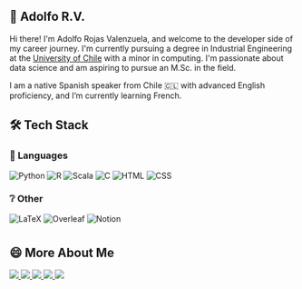 ## :space_invader: Adolfo R.V.

Hi there! I'm Adolfo Rojas Valenzuela, and welcome to the developer side of my career journey. I'm currently pursuing a degree in Industrial Engineering at the [University of Chile](https://www.uchile.cl/) with a minor in computing. I'm passionate about data science and am aspiring to pursue an M.Sc. in the field.

I am a native Spanish speaker from Chile 🇨🇱 with advanced English proficiency, and I’m currently learning French.

## 🛠 Tech Stack

### 🧰 Languages
![Python](https://img.shields.io/badge/python-3670A0?style=for-the-badge&logo=python&logoColor=ffdd54)
![R](https://img.shields.io/badge/r-%23276DC3.svg?style=for-the-badge&logo=r&logoColor=white)
![Scala](https://img.shields.io/badge/Scala-DC322F?style=for-the-badge&logo=scala&logoColor=white)
![C](https://img.shields.io/badge/c-%2300599C.svg?style=for-the-badge&logo=c&logoColor=white)
![HTML](https://img.shields.io/badge/HTML5-E34F26?style=for-the-badge&logo=html5&logoColor=white)
![CSS](https://img.shields.io/badge/CSS3-1572B6?style=for-the-badge&logo=css3&logoColor=white)

<!--
## 🤖 Data Science and Machine Learning Frameworks
![Matplotlib](https://img.shields.io/badge/Matplotlib-%23ffffff.svg?style=for-the-badge&logo=Matplotlib&logoColor=black)
![NumPy](https://img.shields.io/badge/numpy-%23013243.svg?style=for-the-badge&logo=numpy&logoColor=white)
![Pandas](https://img.shields.io/badge/pandas-%23150458.svg?style=for-the-badge&logo=pandas&logoColor=white)
![Plotly](https://img.shields.io/badge/Plotly-%233F4F75.svg?style=for-the-badge&logo=plotly&logoColor=white)
![PyTorch](https://img.shields.io/badge/PyTorch-EE4C2C?style=for-the-badge&logo=pytorch&logoColor=white)
![scikit-learn](https://img.shields.io/badge/scikit--learn-%23F7931E.svg?style=for-the-badge&logo=scikit-learn&logoColor=white)
![SciPy](https://img.shields.io/badge/SciPy-%230C55A5.svg?style=for-the-badge&logo=scipy&logoColor=%white)
-->

### ❔ Other
![LaTeX](https://img.shields.io/badge/latex-%23008080.svg?style=for-the-badge&logo=latex&logoColor=white)
![Overleaf](https://img.shields.io/badge/Overleaf-47A141?style=for-the-badge&logo=Overleaf&logoColor=white)
![Notion](https://img.shields.io/badge/Notion-000000?style=for-the-badge&logo=notion&logoColor=white)

#

## :smile: More About Me
<p align="left">
    <a href="https://www.linkedin.com/">
        <img src="https://img.shields.io/badge/LinkedIn-0077B5?style=for-the-badge&logo=linkedin&logoColor=white"/>
    </a>
    <a href="mailto:adolfo.rojas.v@ing.uchile.cl">
        <img src="https://img.shields.io/badge/Gmail-D14836?style=for-the-badge&logo=gmail&logoColor=white"/>
    </a>
    <a href="https://www.instagram.com/gauche_being/">
        <img src="https://img.shields.io/badge/Instagram-E4405F?style=for-the-badge&logo=instagram&logoColor=white"/>
    </a>
    <a href="https://AdolfoRV.github.io/AdolfoRV/cv/cv_english.pdf">
        <img src="https://img.shields.io/badge/🇬🇧 CV-581845?style=for-the-badge&logoColor=white"/>
    </a>
    <a href="https://AdolfoRV.github.io/AdolfoRV/cv/cv_espa%C3%B1ol.pdf">
        <img src="https://img.shields.io/badge/🇪🇸 CV-581845?style=for-the-badge&logoColor=white"/>
    </a>
</p>
